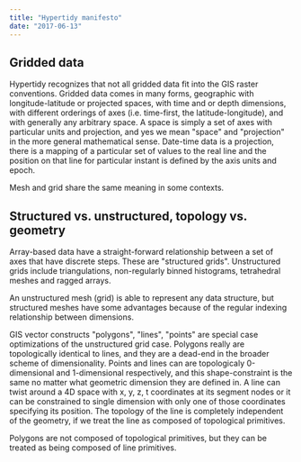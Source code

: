 ```yaml
---
title: "Hypertidy manifesto"
date: "2017-06-13"
---
```


## Gridded data 

Hypertidy recognizes that not all gridded data fit into the GIS raster conventions. Gridded data comes in many forms, geographic with longitude-latitude or projected spaces, with time and or depth dimensions, with different orderings of axes (i.e. time-first, the latitude-longitude), and with generally any arbitrary space. A space is simply a set of axes with particular units and projection, and yes we mean "space" and "projection" in the more general mathematical sense. Date-time data is a projection, there is a mapping of a particular set of values to the real line and the position on that line for particular instant is defined by the axis units and epoch. 

Mesh and grid share the same meaning in some contexts. 

## Structured vs. unstructured, topology vs. geometry

Array-based data have a straight-forward relationship between a set of axes that have discrete steps. These are "structured grids". Unstructured grids include triangulations, non-regularly binned histograms, tetrahedral meshes and ragged arrays. 

An unstructured mesh (grid) is able to represent any data structure, but structured meshes have some advantages because of the regular indexing relationship between dimensions. 

GIS vector constructs "polygons", "lines", "points" are special case optimizations of the unstructured grid case. Polygons really are topologically identical to lines, and they are a dead-end in the broader scheme of dimensionality. Points and lines can are topologicaly 0-dimensional and 1-dimensional respectively, and this shape-constraint is the same no matter what geometric dimension they are defined in. A line can twist around a 4D space with x, y, z, t coordinates at its segment nodes or it can be constrained to single dimension with only one of those coordinates specifying its position. The topology of the line is completely independent of the geometry, if we treat the line as composed of topological primitives. 

Polygons are not composed of topological primitives, but they can be treated as being composed of line primitives. 
